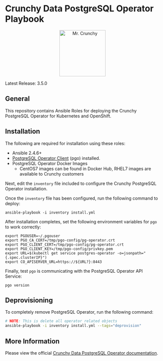 # Crunchy Data PostgreSQL Operator Playbook

<p align="center">
  <img src="crunchy_logo.png?raw=false" alt="Mr. Crunchy" width="150"/>
</p>

Latest Release: 3.5.0

## General

This repository contains Ansible Roles for deploying the Crunchy PostgreSQL Operator 
for Kubernetes and OpenShift.

## Installation

The following are required for installation using these roles:

* Ansible 2.4.6+
* [PostgreSQL Operator Client](https://github.com/CrunchyData/postgres-operator/releases) (pgo) installed.
* PostgreSQL Operator Docker Images
  * CentOS7 images can be found in Docker Hub, RHEL7 images are available to Crunchy customers

Next, edit the `inventory` file included to configure the Crunchy PostgreSQL Operator installation.

Once the `inventory` file has been configured, run the following command to deploy:

```
ansible-playbook -i inventory install.yml
```

After installation completes, set the following environment variables for `pgo` to work correctly:

```
export PGOUSER=~/.pgouser
export PGO_CA_CERT=/tmp/pgo-config/pg-operator.crt
export PGO_CLIENT_CERT=/tmp/pgo-config/pg-operator.crt
export PGO_CLIENT_KEY=/tmp/pgo-config/privkey.pem
export URL=$(kubectl get service postgres-operator -o=jsonpath="{.spec.clusterIP}")
export CO_APISERVER_URL=https://${URL?}:8443
```

Finally, test `pgo` is communicating with the PostgreSQL Operator API Service:

```
pgo version
```

## Deprovisioning

To completely remove PostgreSQL Operator, run the following command:

```bash
# NOTE: This is delete all operator related objects
ansible-playbook -i inventory install.yml --tags="deprovision"
```

## More Information

Please view the official [Crunchy Data PostgreSQL Operator documentation](https://crunchydata.github.io/postgres-operator).
